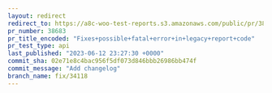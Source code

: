 ```yaml
---
layout: redirect
redirect_to: https://a8c-woo-test-reports.s3.amazonaws.com/public/pr/38683/api/index.html
pr_number: 38683
pr_title_encoded: "Fixes+possible+fatal+error+in+legacy+report+code"
pr_test_type: api
last_published: "2023-06-12 23:27:30 +0000"
commit_sha: 02e71e8c4bac956f5df073d846bbb26986bb474f
commit_message: "Add changelog"
branch_name: fix/34118
---
```

